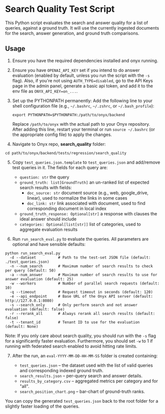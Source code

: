 # Search Quality Test Script

This Python script evaluates the search and answer quality for a list of queries, against a ground truth. It will use the currently ingested documents for the search, answer generation, and ground truth comparisons.

## Usage

1. Ensure you have the required dependencies installed and onyx running.

2. Ensure you have `OPENAI_API_KEY` set if you intend to do answer evaluation (enabled by default, unless you run the script with the `-s` flag). Also, if you're not using `AUTH_TYPE=disabled`, go to the API Keys page in the admin panel, generate a basic api token, and add it to the env file as `ONYX_API_KEY=on_...`.

3. Set up the PYTHONPATH permanently:
   Add the following line to your shell configuration file (e.g., `~/.bashrc`, `~/.zshrc`, or `~/.bash_profile`):
   ```
   export PYTHONPATH=$PYTHONPATH:/path/to/onyx/backend
   ```
   Replace `/path/to/onyx` with the actual path to your Onyx repository.
   After adding this line, restart your terminal or run `source ~/.bashrc` (or the appropriate config file) to apply the changes.

4. Navigate to Onyx repo, **search_quality** folder:

```
cd path/to/onyx/backend/tests/regression/search_quality
```

5. Copy `test_queries.json.template` to `test_queries.json` and add/remove test queries in it. The fields for each query are:

   - `question: str` the query
   - `ground_truth: list[GroundTruth]` an un-ranked list of expected search results with fields:
      - `doc_source: str` document source (e.g., web, google_drive, linear), used to normalize the links in some cases
      - `doc_link: str` link associated with document, used to find corresponding document in local index
   - `ground_truth_response: Optional[str]` a response with clauses the ideal answer should include
   - `categories: Optional[list[str]]` list of categories, used to aggregate evaluation results

6. Run `run_search_eval.py` to evaluate the queries.  All parameters are optional and have sensible defaults:

```
python run_search_eval.py
  -d --dataset          # Path to the test-set JSON file (default: ./test_queries.json)
  -n --num_search       # Maximum number of search results to check per query (default: 50)
  -a --num_answer       # Maximum number of search results to use for answer evaluation (default: 25)
  -w --workers          # Number of parallel search requests (default: 10)
  -q --timeout          # Request timeout in seconds (default: 120)
  -e --api_endpoint     # Base URL of the Onyx API server (default: http://127.0.0.1:8080)
  -s --search_only      # Only perform search and not answer evaluation (default: false)
  -r --rerank_all       # Always rerank all search results (default: false)
  -t --tenant_id        # Tenant ID to use for the evaluation (default: None)
```

Note: If you only care about search quality, you should run with the `-s` flag for a significantly faster evaluation. Furthermore, you should set `-w` to 1 if running with federated search enabled to avoid hitting rate limits.

7. After the run, an `eval-YYYY-MM-DD-HH-MM-SS` folder is created containing:

   * `test_queries.json`   – the dataset used with the list of valid queries and corresponding indexed ground truth.
   * `search_results.json` – per-query search and answer details.
   * `results_by_category.csv` – aggregated metrics per category and for "all".
   * `search_position_chart.png` – bar-chart of ground-truth ranks.

You can copy the generated `test_queries.json` back to the root folder for a slightly faster loading of the queries.